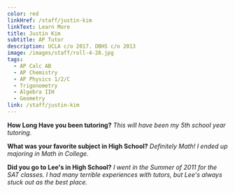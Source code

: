 ```yaml
---
color: red
linkHref: /staff/justin-kim
linkText: Learn More
title: Justin Kim
subtitle: AP Tutor
description: UCLA c/o 2017. DBHS c/o 2013
image: /images/staff/roll-4-28.jpg
tags:
  - AP Calc AB
  - AP Chemistry
  - AP Physics 1/2/C
  - Trigonometry
  - Algebra IIH
  - Geometry
link: /staff/justin-kim
---
```

**How Long Have you been tutoring?**
*This will have been my 5th school year tutoring.*

**What was your favorite subject in High School?**
*Definitely Math! I ended up majoring in Math in College.*

**Did you go to Lee's in High School?**
*I went in the Summer of 2011 for the SAT classes. I had many terrible experiences with tutors, but Lee's always stuck out as the best place.*